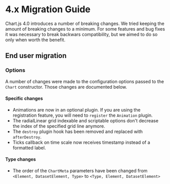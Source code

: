 # 4.x Migration Guide

Chart.js 4.0 introduces a number of breaking changes. We tried keeping the amount of breaking changes to a minimum. For some features and bug fixes it was necessary to break backwars compatibility, but we aimed to do so only when worth the benefit.

## End user migration

### Options

A number of changes were made to the configuration options passed to the `Chart` constructor. Those changes are documented below.

#### Specific changes

* Animations are now in an optional plugin. If you are using the registration feature, you will need to `register` the `Animation` plugin.
* The radialLinear grid indexable and scriptable options don't decrease the index of the specified grid line anymore.
* The `destroy` plugin hook has been removed and replaced with `afterDestroy`.
* Ticks callback on time scale now receives timestamp instead of a formatted label.

#### Type changes
* The order of the `ChartMeta` parameters have been changed from `<Element, DatasetElement, Type>` to `<Type, Element, DatasetElement>`
